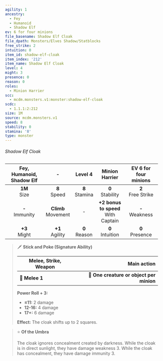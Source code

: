 ```yaml
---
agility: 1
ancestry:
  - Fey
  - Humanoid
  - Shadow Elf
ev: 6 for four minions
file_basename: Shadow Elf Cloak
file_dpath: Monsters/Elves Shadow/Statblocks
free_strike: 2
intuition: 0
item_id: shadow-elf-cloak
item_index: '212'
item_name: Shadow Elf Cloak
level: 4
might: 3
presence: 0
reason: 0
roles:
  - Minion Harrier
scc:
  - mcdm.monsters.v1:monster:shadow-elf-cloak
scdc:
  - 1.1.1:2:212
size: 1M
source: mcdm.monsters.v1
speed: 8
stability: 0
stamina: '8'
type: monster
---
```


###### Shadow Elf Cloak

| Fey, Humanoid, Shadow Elf |            -            |      Level 4       |             Minion Harrier              | EV 6 for four minions  |
| :-----------------------: | :---------------------: | :----------------: | :-------------------------------------: | :--------------------: |
|     **1M**<br/> Size      |    **8**<br/> Speed     | **8**<br/> Stamina |          **0**<br/> Stability           | **2**<br/> Free Strike |
|    **-**<br/> Immunity    | **Climb**<br/> Movement |         -          | **+2 bonus to speed**<br/> With Captain |  **-**<br/> Weakness   |
|     **+3**<br/> Might     |   **+1**<br/> Agility   | **0**<br/> Reason  |          **0**<br/> Intuition           |  **0**<br/> Presence   |

<!-- -->
> 🗡 **Stick and Poke (Signature Ability)**
>
> | **Melee, Strike, Weapon** |                          **Main action** |
> | ------------------------- | ---------------------------------------: |
> | **📏 Melee 1**            | **🎯 One creature or object per minion** |
>
> **Power Roll + 3:**
>
> - **≤11:** 2 damage
> - **12-16:** 4 damage
> - **17+:** 6 damage
>
> **Effect:** The cloak shifts up to 2 squares.

<!-- -->
> ⭐️ **Of the Umbra**
>
> The cloak ignores concealment created by darkness. While the cloak is in direct sunlight, they have damage weakness 3. While the cloak has concealment, they have damage immunity 3.
